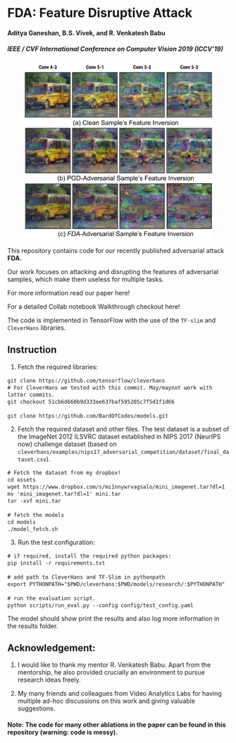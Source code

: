 # FDA: Feature Disruptive Attack

#### Aditya Ganeshan, B.S. Vivek, and R. Venkatesh Babu

##### IEEE / CVF International Conference on Computer Vision 2019 (ICCV'19)

<p align="center">
  <img src="misc/LBLFCpartial.png" height="400" title="FDA">
</p>

This repository contains code for our recently published adversarial attack **FDA**. 

Our work focuses on attacking and 
disrupting the features of adversarial samples, which make them useless for multiple tasks. 

For more information read our paper here!

For a detailed Collab notebook Walkthrough checkout here!

The code is implemented in TensorFlow with the use of the `TF-slim` and `CleverHans` libraries.

## Instruction

1) Fetch the required libraries: 

```
git clone https://github.com/tensorflow/cleverhans
# For CleverHans we tested with this commit. May/maynot work with latter commits.
git checkout 51cb6d660b9d333ee637baf595205c7f5d1f1d66

git clone https://github.com/BardOfCodes/models.git
```

2) Fetch the required dataset and other files. The test dataset is a subset of the ImageNet 2012 ILSVRC dataset 
established in NIPS 2017 (NeurIPS now) challenge dataset (based on `cleverhans/examples/nips17_adversarial_competition/dataset/final_dataset.csv`).

```
# Fetch the dataset from my dropbox!
cd assets
wget https://www.dropbox.com/s/mi1nnywrvagsalo/mini_imagenet.tar?dl=1
mv 'mini_imagenet.tar?dl=1' mini.tar
tar -xvf mini.tar

# fetch the models
cd models
./model_fetch.sh
```

3) Run the test configuration:
```
# if required, install the required python packages:
pip install -r requirements.txt

# add path to CleverHans and TF-Slim in pythonpath
export PYTHONPATH="$PWD/cleverhans:$PWD/models/research/:$PYTHONPATH"

# run the evaluation script.
python scripts/run_eval.py --config config/test_config.yaml
```

The model should show print the results and also log more information in the results folder.

## Acknowledgement:

1) I would like to thank my mentor R. Venkatesh Babu. Apart from the mentorship, he also provided crucially an
   environment to pursue research ideas freely. 

2) My many friends and colleagues from Video Analytics Labs for having multiple ad-hoc discussions on this work and 
giving valuable suggestions. 

#### Note: The code for many other ablations in the paper can be found in this repository (warning: code is messy).

